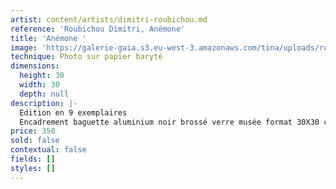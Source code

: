 ```yaml
---
artist: content/artists/dimitri-roubichou.md
reference: 'Roubichou Dimitri, Anémone'
title: 'Anémone '
image: 'https://galerie-gaia.s3.eu-west-3.amazonaws.com/tina/uploads/roubichou-dimitri/anemone.jpg'
technique: Photo sur papier baryté
dimensions:
  height: 30
  width: 30
  depth: null
description: |-
  Edition en 9 exemplaires  
  Encadrement baguette aluminium noir brossé verre musée format 30X30 cm
price: 350
sold: false
contextual: false
fields: []
styles: []
---
```


